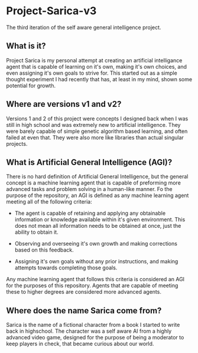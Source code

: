 # Project-Sarica-v3
The third iteration of the self aware general intelligence project.

## What is it?
Project Sarica is my personal attempt at creating an artificial intelligance agent that is capable of learning on it's own, making it's own choices, and even assigning it's own goals to strive for. This started out as a simple thought experiment I had recently that has, at least in my mind, shown some potential for growth.

## Where are versions v1 and v2?
Versions 1 and 2 of this project were concepts I designed back when I was still in high school and was extremely new to artificial intelligence. They were barely capable of simple genetic algorithm based learning, and often failed at even that. They were also more like libraries than actual singular projects.

## What is Artificial General Intelligence (AGI)?
There is no hard definition of Artificial General Intelligence, but the general concept is a machine learning agent that is capable of preforming more advanced tasks and problem solving in a human-like manner. Fo the purpose of the repository, an AGI is defined as any machine learning agent meeting all of the following criteria:

* The agent is capable of retaining and applying any obtainable information or knowledge available within it's given environment. This does not mean all information needs to be obtained at once, just the ability to obtain it.

* Observing and overseeing it's own growth and making corrections based on this feedback.

* Assigning it's own goals without any prior instructions, and making attempts towards completing those goals.

Any machine learning agent that follows this criteria is considered an AGI for the purposes of this repository. Agents that are capable of meeting these to higher degrees are considered more advanced agents.

## Where does the name Sarica come from?
Sarica is the name of a fictional character from a book I started to write back in highschool. The character was a self aware AI from a highly advanced video game, designed for the purpose of being a moderator to keep players in check, that became curious about our world.